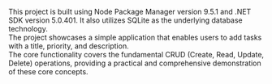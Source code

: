 This project is built using Node Package Manager version 9.5.1 and .NET SDK version 5.0.401. It also utilizes SQLite as the underlying database technology. <br>The project showcases a simple application that enables users to add tasks with a title, priority, and description. <br>The core functionality covers the fundamental CRUD (Create, Read, Update, Delete) operations, providing a practical and comprehensive demonstration of these core concepts.
